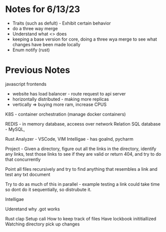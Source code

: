 # Notes for 6/13/23
- Traits (such as defult) - Exhibit certain behavior
- do a three way merge
- Understand what <> does
- keeping a base version for core, doing a three wya merge to see what changes have been made locally
- Enum notify (rust)



# Previous Notes
javascript frontends
 - website has load balancer - route request to api server
 - horizontally distributed - making more replicas
 - vertically => buying more ram, increase CPUS

K8S - container orchestration (manage docker containers)

REDIS - in memory database, acceess over network
Relation SQL database - MySQL,

Rust Analyzer - VSCode, VIM
Intelligae - has goalnd, pycharm


Project - Given a directory, figure out all the links in the directory, identify any links, test those links to see if they are valid or return 404, and try to do that concurrently

Point all files recursively and try to find anything that resembles a link and test 
any txt document

Try to do as much of this in parallel - example testing a link could take time so dont do it sequentially, so distrubute it. 

Intelligae


Uderetand why .got works

Rust clap
Setup cali
How to keep track of files
Have lockbook inititiallized
Watching directory pick up changes 

